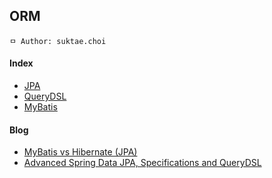 ## ORM

```
ㅁ Author: suktae.choi
```

#### Index

- [JPA](jpa)
- [QueryDSL](querydsl)
- [MyBatis](mybatis)

#### Blog

- [MyBatis vs Hibernate (JPA)](https://www.javaworld.com/article/2077875/open-source-tools/ibatis--hibernate--and-jpa--which-is-right-for-you-.html)
- [Advanced Spring Data JPA, Specifications and QueryDSL](https://spring.io/blog/2011/04/26/advanced-spring-data-jpa-specifications-and-querydsl)

